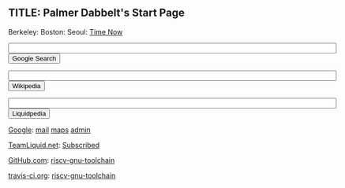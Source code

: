 TITLE: Palmer Dabbelt's Start Page
----------------------------------

<span id="world_clock">
Berkeley: <span id="Berkeley_z14e"></span>
Boston: <span id="Boston_z161"></span>
Seoul: <span id="Seoul_z43c"></span>
<a href="http://time.is/" id="time_is_link" rel="nofollow">Time Now</a>
<script src="http://widget.time.is/en.js"></script>
<script>
time_is_widget.init({
	Berkeley_z14e: {time_format: "12hours:minutes AMPM"},
	Boston_z161: {time_format: "12hours:minutes AMPM"},
	Seoul_z43c: {time_format: "12hours:minutes AMPM"},
	});
</script>
</span>
<p></p>

<form method="get" name="google"
action="https://www.google.com/search">
<input type="text" name="q" size="80" maxlength="255" value="" />
<input type="submit" value="Google Search" />
</form>

<form method="get"
action="http://en.wikipedia.org/w/index.php">
<input type="text" name="search" size="80" maxlength="255" value="" />
<input type="submit" value="Wikipedia" />
</form>

<form method="get"
action="http://wiki.teamliquid.net/starcraft/index.php">
<input type="text" name="search" size="80" maxlength="255" value="" />
<input type="submit" value="Liquidpedia" />
</form>

[Google](http://google.com):
[mail](http://mail.dabbelt.com)
[maps](http://maps.google.com)
[admin](http://admin.google.com)

[TeamLiquid.net](http://www.teamliquid.net):
[Subscribed](http://www.teamliquid.net/mytlnet/mythreads.php)

[GitHub.com](https://www.github.com/palmer-dabbelt/):
[riscv-gnu-toolchain](https://www.github.com/riscv/riscv-gnu-toolchain)

[travis-ci.org](https://travis-ci.org/):
[riscv-gnu-toolchain](https://travis-ci.org/riscv/riscv-gnu-toolchain)
